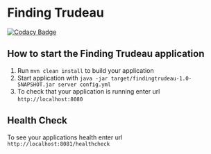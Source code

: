 # Finding Trudeau
[![Codacy Badge](https://api.codacy.com/project/badge/Grade/90a7cc1b72d34f8cabcb58ee502d4ff5)](https://www.codacy.com/manual/makbn/finding_trudeau?utm_source=github.com&amp;utm_medium=referral&amp;utm_content=makbn/finding_trudeau&amp;utm_campaign=Badge_Grade)


How to start the Finding Trudeau application
---

1. Run `mvn clean install` to build your application
1. Start application with `java -jar target/findingtrudeau-1.0-SNAPSHOT.jar server config.yml`
1. To check that your application is running enter url `http://localhost:8080`

Health Check
---

To see your applications health enter url `http://localhost:8081/healthcheck`
